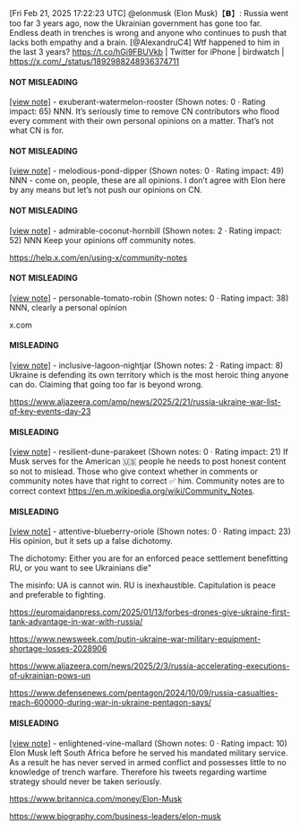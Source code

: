 [Fri Feb 21, 2025 17:22:23 UTC] @elonmusk (Elon Musk)【𝗕】: Russia went too far 3 years ago, now the Ukrainian government has gone too far.  Endless death in trenches is wrong and anyone who continues to push that lacks both empathy and a brain. [@AlexandruC4] Wtf happened to him in the last 3 years? https://t.co/hGi9FBUVkb | Twitter for iPhone | birdwatch | https://x.com/_/status/1892988248936374711

#### NOT MISLEADING

[[view note]](https://x.com/i/birdwatch/n/1893067302742171676) - exuberant-watermelon-rooster (Shown notes: 0 · Rating impact: 65)
NNN. It’s seriously time to remove CN contributors who flood every comment with their own personal opinions on a matter. That’s not what CN is for. 

#### NOT MISLEADING

[[view note]](https://x.com/i/birdwatch/n/1893047289804996689) - melodious-pond-dipper (Shown notes: 0 · Rating impact: 49)
NNN - come on, people, these are all opinions. I don’t agree with Elon here by any means but let’s not push our opinions on CN.

#### NOT MISLEADING

[[view note]](https://x.com/i/birdwatch/n/1893012163750404385) - admirable-coconut-hornbill (Shown notes: 2 · Rating impact: 52)
NNN Keep your opinions off community notes. 

https://help.x.com/en/using-x/community-notes

#### NOT MISLEADING

[[view note]](https://x.com/i/birdwatch/n/1893007949074964639) - personable-tomato-robin (Shown notes: 0 · Rating impact: 38)
NNN, clearly a personal opinion

x.com

#### MISLEADING

[[view note]](https://x.com/i/birdwatch/n/1893011163082039566) - inclusive-lagoon-nightjar (Shown notes: 2 · Rating impact: 8)
Ukraine is defending its own territory which is the most heroic thing anyone can do. Claiming that going too far is beyond wrong. 

https://www.aljazeera.com/amp/news/2025/2/21/russia-ukraine-war-list-of-key-events-day-23

#### MISLEADING

[[view note]](https://x.com/i/birdwatch/n/1893028209245200445) - resilient-dune-parakeet (Shown notes: 0 · Rating impact: 21)
If Musk serves for the American 🇺🇸 people he needs to post honest content so not to mislead. Those who give context whether in comments or community notes have that right to correct ✅ him. Community notes are to correct context
https://en.m.wikipedia.org/wiki/Community_Notes. 


#### MISLEADING

[[view note]](https://x.com/i/birdwatch/n/1893035172624507178) - attentive-blueberry-oriole (Shown notes: 0 · Rating impact: 23)
His opinion, but it sets up a false dichotomy.

The dichotomy:  Either you are for an enforced peace settlement benefitting  RU, or you want to see Ukrainians die"

The misinfo:  UA is cannot win. RU is inexhaustible. Capitulation is peace and preferable to fighting.

https://euromaidanpress.com/2025/01/13/forbes-drones-give-ukraine-first-tank-advantage-in-war-with-russia/

https://www.newsweek.com/putin-ukraine-war-military-equipment-shortage-losses-2028906

https://www.aljazeera.com/news/2025/2/3/russia-accelerating-executions-of-ukrainian-pows-un

https://www.defensenews.com/pentagon/2024/10/09/russia-casualties-reach-600000-during-war-in-ukraine-pentagon-says/


#### MISLEADING

[[view note]](https://x.com/i/birdwatch/n/1893005859753480368) - enlightened-vine-mallard (Shown notes: 0 · Rating impact: 10)
Elon Musk left South Africa before he served his mandated military service. As a result he has never served in armed conflict and possesses little to no knowledge of trench warfare. Therefore his tweets regarding wartime strategy should never be taken seriously.  

https://www.britannica.com/money/Elon-Musk

https://www.biography.com/business-leaders/elon-musk
